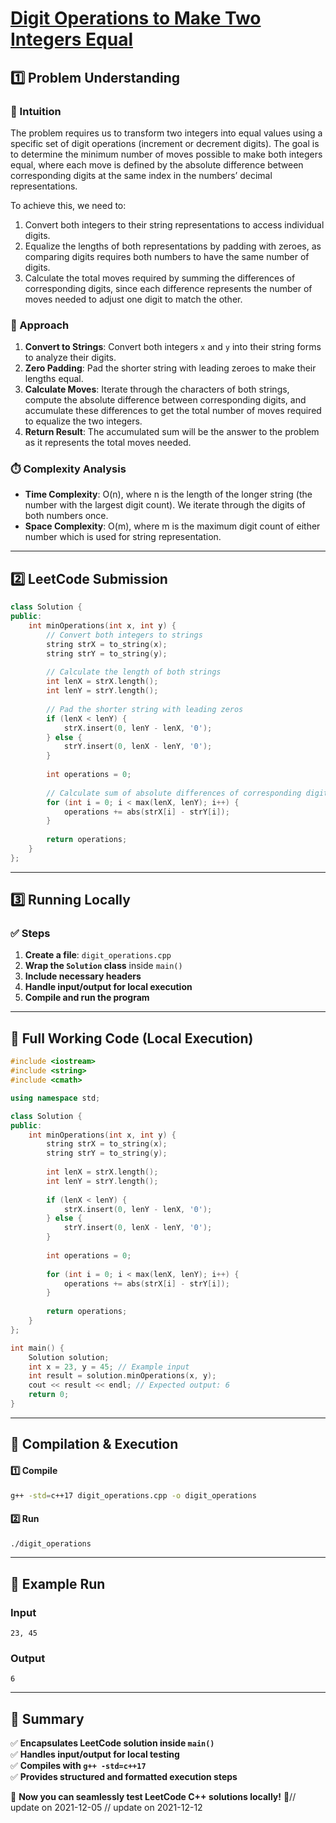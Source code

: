 # **[Digit Operations to Make Two Integers Equal](https://leetcode.com/problems/digit-operations-to-make-two-integers-equal/description/)**  

## **1️⃣ Problem Understanding**  
### **📌 Intuition**  
The problem requires us to transform two integers into equal values using a specific set of digit operations (increment or decrement digits). The goal is to determine the minimum number of moves possible to make both integers equal, where each move is defined by the absolute difference between corresponding digits at the same index in the numbers’ decimal representations.  

To achieve this, we need to:
1. Convert both integers to their string representations to access individual digits.
2. Equalize the lengths of both representations by padding with zeroes, as comparing digits requires both numbers to have the same number of digits.
3. Calculate the total moves required by summing the differences of corresponding digits, since each difference represents the number of moves needed to adjust one digit to match the other.

### **🚀 Approach**  
1. **Convert to Strings**: Convert both integers `x` and `y` into their string forms to analyze their digits.
2. **Zero Padding**: Pad the shorter string with leading zeroes to make their lengths equal.
3. **Calculate Moves**: Iterate through the characters of both strings, compute the absolute difference between corresponding digits, and accumulate these differences to get the total number of moves required to equalize the two integers.
4. **Return Result**: The accumulated sum will be the answer to the problem as it represents the total moves needed.

### **⏱️ Complexity Analysis**  
- **Time Complexity**: O(n), where n is the length of the longer string (the number with the largest digit count). We iterate through the digits of both numbers once.  
- **Space Complexity**: O(m), where m is the maximum digit count of either number which is used for string representation.

---  

## **2️⃣ LeetCode Submission**  
```cpp
class Solution {
public:
    int minOperations(int x, int y) {
        // Convert both integers to strings
        string strX = to_string(x);
        string strY = to_string(y);
        
        // Calculate the length of both strings
        int lenX = strX.length();
        int lenY = strY.length();
        
        // Pad the shorter string with leading zeros
        if (lenX < lenY) {
            strX.insert(0, lenY - lenX, '0');
        } else {
            strY.insert(0, lenX - lenY, '0');
        }
        
        int operations = 0;
        
        // Calculate sum of absolute differences of corresponding digits
        for (int i = 0; i < max(lenX, lenY); i++) {
            operations += abs(strX[i] - strY[i]);
        }
        
        return operations;
    }
};
```  

---  

## **3️⃣ Running Locally**  
### **✅ Steps**  
1. **Create a file**: `digit_operations.cpp`  
2. **Wrap the `Solution` class** inside `main()`  
3. **Include necessary headers**  
4. **Handle input/output for local execution**  
5. **Compile and run the program**  

---  

## **📝 Full Working Code (Local Execution)**  
```cpp
#include <iostream>
#include <string>
#include <cmath>

using namespace std;

class Solution {
public:
    int minOperations(int x, int y) {
        string strX = to_string(x);
        string strY = to_string(y);
        
        int lenX = strX.length();
        int lenY = strY.length();
        
        if (lenX < lenY) {
            strX.insert(0, lenY - lenX, '0');
        } else {
            strY.insert(0, lenX - lenY, '0');
        }
        
        int operations = 0;
        
        for (int i = 0; i < max(lenX, lenY); i++) {
            operations += abs(strX[i] - strY[i]);
        }
        
        return operations;
    }
};

int main() {
    Solution solution;
    int x = 23, y = 45; // Example input
    int result = solution.minOperations(x, y);
    cout << result << endl; // Expected output: 6
    return 0;
}
```  

---  

## **🔧 Compilation & Execution**  
#### **1️⃣ Compile**  
```bash
g++ -std=c++17 digit_operations.cpp -o digit_operations
```  

#### **2️⃣ Run**  
```bash
./digit_operations
```  

---  

## **🎯 Example Run**  
### **Input**  
```
23, 45
```  
### **Output**  
```
6
```  

---  

## **📌 Summary**  
✅ **Encapsulates LeetCode solution inside `main()`**  
✅ **Handles input/output for local testing**  
✅ **Compiles with `g++ -std=c++17`**  
✅ **Provides structured and formatted execution steps**  

🚀 **Now you can seamlessly test LeetCode C++ solutions locally!** 🚀// update on 2021-12-05
// update on 2021-12-12
